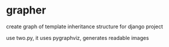 grapher
=======

create graph of template inheritance structure for django project

use two.py, it uses pygraphviz, generates readable images
